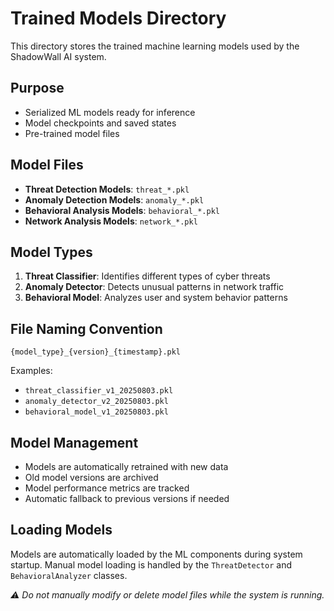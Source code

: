 # Trained Models Directory

This directory stores the trained machine learning models used by the ShadowWall AI system.

## Purpose
- Serialized ML models ready for inference
- Model checkpoints and saved states
- Pre-trained model files

## Model Files
- **Threat Detection Models**: `threat_*.pkl`
- **Anomaly Detection Models**: `anomaly_*.pkl`
- **Behavioral Analysis Models**: `behavioral_*.pkl`
- **Network Analysis Models**: `network_*.pkl`

## Model Types
1. **Threat Classifier**: Identifies different types of cyber threats
2. **Anomaly Detector**: Detects unusual patterns in network traffic
3. **Behavioral Model**: Analyzes user and system behavior patterns

## File Naming Convention
```
{model_type}_{version}_{timestamp}.pkl
```

Examples:
- `threat_classifier_v1_20250803.pkl`
- `anomaly_detector_v2_20250803.pkl`
- `behavioral_model_v1_20250803.pkl`

## Model Management
- Models are automatically retrained with new data
- Old model versions are archived
- Model performance metrics are tracked
- Automatic fallback to previous versions if needed

## Loading Models
Models are automatically loaded by the ML components during system startup. Manual model loading is handled by the `ThreatDetector` and `BehavioralAnalyzer` classes.

*⚠️ Do not manually modify or delete model files while the system is running.*
